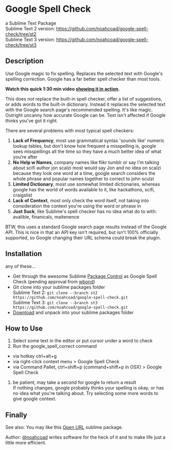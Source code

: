 # Google Spell Check
a Sublime Text Package  
Sublime Text 2 version: https://github.com/noahcoad/google-spell-check/tree/st2  
Sublime Text 3 version: https://github.com/noahcoad/google-spell-check/tree/st3  

## Description
Use Google magic to fix spelling.  Replaces the selected text with Google's spelling correction.  Google has a far better spell checker than most tools.  

**Watch this quick 1:30 min video [showing it in action](http://screencast.com/t/AyXPaPLWdxtg).**

This does _not_ replace the built-in spell checker, offer a list of suggestions, or adds words to the built-in dictionary.  Instead it replaces the selected text with the Google search page's recommended spelling.  It's like magic.  Outright uncanny how accurate Google can be.  Text isn't affected if Google thinks you've got it right.

There are several problems with most typical spell checkers:

1. **Lack of Frequency**, most use grammatical syntax 'sounds like' numeric lookup tables, but don't know how frequent a misspelling is, google sees misspellings all the time so they have a much better idea of what you're after
1. **No Help w Names**, company names like flikr tumblr or say I'm talking about scifi author jon scalzi most would say Jon and no idea on scalzi because they look one word at a time, google search considers the whole phrase and popular names together to correct to john sculzi
1. **Limited Dictionary**, most use somewhat limited dictionaries, whereas google has the world of words available to it, like hackathons, scifi, craigslist
1. **Lack of Context**, most only check the word itself, not taking into consideration the context you're using the word or phrase in
1. **Just Suck**, like Sublime's spell checker has no idea what do to with: avalible, finanicals, maitenence

BTW, this uses a standard Google search page results instead of the Google API.  This is nice in that an API key isn't required, but isn't 100% officially supported, so Google changing their URL schema could break the plugin.

## Installation
any of these...
* Get through the awesome Sublime [Package Control](http://wbond.net/sublime_packages/package_control) as Google Spell Check (pending approval from [wbond](https://github.com/wbond))
* Git clone into your sublime packages folder  
Sublime Text 2: ```git clone --branch st2 https://github.com/noahcoad/google-spell-check.git```  
Sublime Text 3: ```git clone --branch st3 https://github.com/noahcoad/google-spell-check.git```  
* [Download](https://github.com/noahcoad/google-spell-check/archive/master.zip) and unpack into your sublime packages folder

## How to Use
1. Select some text in the editor or put cursor under a word to check
1. Run the google_spell_correct command
  * via hotkey ctrl+alt+g
  * via right-click context menu > Google Spell Check
  * via Command Pallet, ctrl+shift+p (command+shift+p in OSX) > Google Spell Check
1. be patient, may take a second for google to return a result  
If nothing changes, google probably thinks your spelling is okay, or has no idea what you're talking about.  Try selecting some more words to give google context.

## Finally
See also: You may like this [Open URL](https://github.com/noahcoad/open-url) sublime package.

Author: [@noahcoad](http://twitter.com/noahcoad) writes software for the heck of it and to make life just a little more efficient.